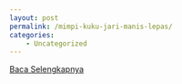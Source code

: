 ```yaml
---
layout: post
permalink: /mimpi-kuku-jari-manis-lepas/
categories:
    - Uncategorized
---
```


[Baca Selengkapnya](/06)